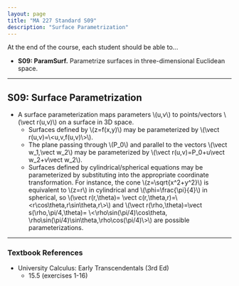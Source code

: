 ```yaml
---
layout: page
title: "MA 227 Standard S09"
description: "Surface Parametrization"
---
```


At the end of the course, each student should be able to...

- **S09: ParamSurf.**
   Parametrize surfaces in three-dimensional Euclidean space.

---

## S09: Surface Parametrization

- A surface parameterization maps parameters \\(u,v\\) to points/vectors
  \\(\vect r(u,v)\\) on a surface in 3D space.
    - Surfaces defined by \\(z=f(x,y)\\) may be parameterized by
      \\(\vect r(u,v)=\\<u,v,f(u,v)\\>\\).
    - The plane passing through \\(P_0\\) and
      parallel to the vectors \\(\vect w_1,\vect w_2\\) may be
      parameterized by \\(\vect r(u,v)=P_0+u\vect w_2+v\vect w_2\\).
    - Surfaces defined by cylindrical/spherical equations may be parameterized
      by substituting into the appropriate coordinate transformation.
      For instance, the cone \\(z=\sqrt{x^2+y^2}\\) is equivalent to
      \\(z=r\\) in cylindrical and \\(\phi=\frac{\pi}{4}\\) in spherical,
      so \\(\vect r(r,\theta)=
      \vect c(r,\theta,r)=\\<r\cos\theta,r\sin\theta,r\\>\\) and
      \\(\vect r(\rho,\theta)=\vect s(\rho,\pi/4,\theta)=
      \\<\rho\sin(\pi/4)\cos\theta,
      \rho\sin(\pi/4)\sin\theta,\rho\cos(\pi/4)\\>\\) are possible
      parameterizations.


---

### Textbook References

- University Calculus: Early Transcendentals (3rd Ed)
    - 15.5 (exercises 1-16)
